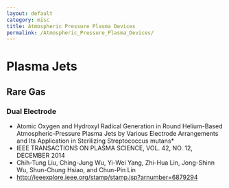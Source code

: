```yaml
---
layout: default
category: misc
title: Atmospheric Pressure Plasma Devices
permalink: /Atmospheric_Pressure_Plasma_Devices/
---
```


Plasma Jets
===========

Rare Gas
--------

### Dual Electrode

-   Atomic Oxygen and Hydroxyl Radical Generation in Round Helium-Based Atmospheric-Pressure Plasma Jets by Various Electrode Arrangements and Its Application in Sterilizing Streptococcus mutans\*
-   IEEE TRANSACTIONS ON PLASMA SCIENCE, VOL. 42, NO. 12, DECEMBER 2014
-   Chih-Tung Liu, Ching-Jung Wu, Yi-Wei Yang, Zhi-Hua Lin, Jong-Shinn Wu, Shun-Chung Hsiao, and Chun-Pin Lin
-   <http://ieeexplore.ieee.org/stamp/stamp.jsp?arnumber=6879294>
